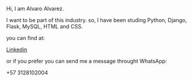 Hi, I am Alvaro Alvarez.

I want to be part of this industry. so, I have been studing Python, Django, Flask, MySQL, HTML and CSS.

you can find at:

[Linkedin](https://www.linkedin.com/in/alvaro-javier-alvarez-cardenas-81696056/)

or if you prefer you can send me a message throught WhatsApp:

+57 3128102004
